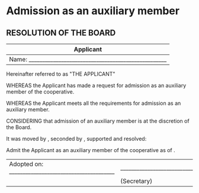 ﻿Admission as an auxiliary member
================================

RESOLUTION OF THE BOARD
-----------------------

<table>
  <thead><th>Applicant</th></thead>
  <tr>
    <td> Name: ___________________________________________________ </td>
  </tr>
</table>

Hereinafter referred to as "THE APPLICANT"

WHEREAS the Applicant has made a request for admission as an auxiliary member of
the cooperative.

WHEREAS the Applicant meets all the requirements for admission as an
auxiliary member.

CONSIDERING that admission of an auxiliary member is at the discretion of the
Board.

It was moved by <span class='underscore'>    </span>, seconded by <span class='underscore'>    </span>, supported and resolved:

Admit the Applicant as an auxiliary member of the cooperative as of <span class='underscore'>   </span>.

<table class=coop-signatures>
  <tr>
    <td> Adopted on: _______________________________________ </td>
    <td> __________________________________________________________</td>
  </tr>
  <tr>
    <td></td>
    <td>(Secretary)</td>
  </tr>
</table>

